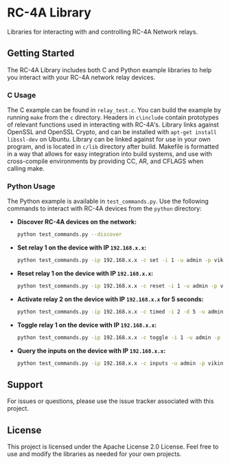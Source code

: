 # RC-4A Library
Libraries for interacting with and controlling RC-4A Network relays.

## Getting Started
The RC-4A Library includes both C and Python example libraries to help you interact with your RC-4A network relay devices.

### C Usage
The C example can be found in `relay_test.c`. You can build the example by running `make` from the `c` directory. Headers in `c\include` contain prototypes of relevant functions used in interacting with RC-4A's. Library links against OpenSSL and OpenSSL Crypto, and can be installed with `apt-get install libssl-dev` on Ubuntu. Library can be linked against for use in your own program, and is located in `c/lib` directory after build. Makefile is formatted in a way that allows for easy integration into build systems, and use with cross-compile environments by providing CC, AR, and CFLAGS when calling make. 

### Python Usage
The Python example is available in `test_commands.py`. Use the following commands to interact with RC-4A devices from the `python` directory:

- **Discover RC-4A devices on the network:**
  ```bash
  python test_commands.py --discover
  ```

- **Set relay 1 on the device with IP `192.168.x.x`:**
  ```bash
  python test_commands.py -ip 192.168.x.x -c set -i 1 -u admin -p viking
  ```

- **Reset relay 1 on the device with IP `192.168.x.x`:**
  ```bash
  python test_commands.py -ip 192.168.x.x -c reset -i 1 -u admin -p viking
  ```

- **Activate relay 2 on the device with IP `192.168.x.x` for 5 seconds:**
  ```bash
  python test_commands.py -ip 192.168.x.x -c timed -i 2 -d 5 -u admin -p viking
  ```

- **Toggle relay 1 on the device with IP `192.168.x.x`:**
  ```bash
  python test_commands.py -ip 192.168.x.x -c toggle -i 1 -u admin -p viking
  ```

- **Query the inputs on the device with IP `192.168.x.x`:**
  ```bash
  python test_commands.py -ip 192.168.x.x -c inputs -u admin -p viking
  ```

## Support
For issues or questions, please use the issue tracker associated with this project.

## License
This project is licensed under the Apache License 2.0 License. Feel free to use and modify the libraries as needed for your own projects.
